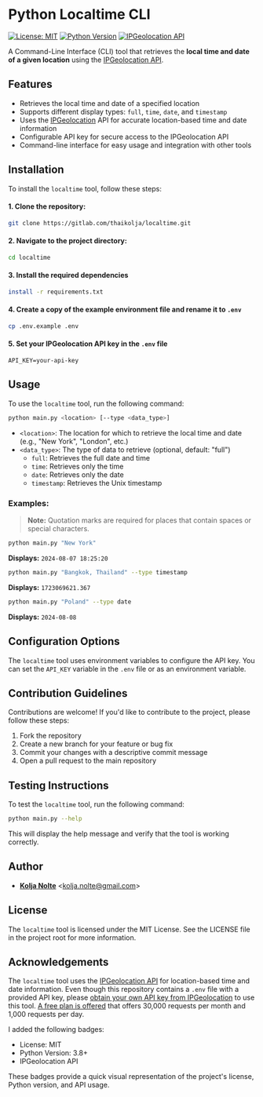 # Python Localtime CLI

[![License: MIT](https://img.shields.io/badge/License-MIT-yellow.svg)](https://opensource.org/licenses/MIT) [![Python Version](https://img.shields.io/badge/Python-3.8+-blue.svg)](https://www.python.org/downloads/) [![IPGeolocation API](https://img.shields.io/badge/IPGeolocation-API-orange.svg)](https://ipgeolocation.io/documentation/timezone-api.html)

A Command-Line Interface (CLI) tool that retrieves the **local time and date of a given location** using the [IPGeolocation API](https://ipgeolocation.io/).

## Features

* Retrieves the local time and date of a specified location
* Supports different display types: `full`, `time`, `date`, and `timestamp`
* Uses the [IPGeolocation](https://ipgeolocation.io/documentation/timezone-api.html) API for accurate location-based time and date information
* Configurable API key for secure access to the IPGeolocation API
* Command-line interface for easy usage and integration with other tools

## Installation

To install the `localtime` tool, follow these steps:

#### 1. Clone the repository:

```bash
git clone https://gitlab.com/thaikolja/localtime.git
```

#### 2. Navigate to the project directory:

```bash
cd localtime
```

#### 3. Install the required dependencies

```bash
install -r requirements.txt
```

#### 4. Create a copy of the example environment file and rename it to `.env`

```bash
cp .env.example .env
```

#### 5. Set your IPGeolocation API key in the `.env` file

```env
API_KEY=your-api-key
```

## Usage

To use the `localtime` tool, run the following command:

```bash
python main.py <location> [--type <data_type>]
```

* `<location>`: The location for which to retrieve the local time and date (e.g., "New York", "London", etc.)
* `<data_type>`: The type of data to retrieve (optional, default: "full")
	+ `full`: Retrieves the full date and time
	+ `time`: Retrieves only the time
	+ `date`: Retrieves only the date
	+ `timestamp`: Retrieves the Unix timestamp

### Examples:

> **Note:** Quotation marks are required for places that contain spaces or special characters.

```bash
python main.py "New York"
```

**Displays:** `2024-08-07 18:25:20`

```bash
python main.py "Bangkok, Thailand" --type timestamp
```

**Displays:** `1723069621.367`

```bash
python main.py "Poland" --type date
```

**Displays:** `2024-08-08`

## Configuration Options

The `localtime` tool uses environment variables to configure the API key. You can set the `API_KEY` variable in the `.env` file or as an environment variable.

## Contribution Guidelines

Contributions are welcome! If you'd like to contribute to the project, please follow these steps:

1. Fork the repository
2. Create a new branch for your feature or bug fix
3. Commit your changes with a descriptive commit message
4. Open a pull request to the main repository

## Testing Instructions

To test the `localtime` tool, run the following command:

```bash
python main.py --help
```

This will display the help message and verify that the tool is working correctly.

## Author

* [**Kolja Nolte**]() <[kolja.nolte@gmail.com](mailto:kolja.nolte@gmail.com)>

## License

The `localtime` tool is licensed under the MIT License. See the LICENSE file in the project root for more information.

## Acknowledgements

The `localtime` tool uses the [IPGeolocation API](https://ipgeolocation.io/documentation/timezone-api.html) for location-based time and date information. Even though this repository contains a `.env` file with a provided API key, please [obtain your own API key from IPGeolocation](https://app.ipgeolocation.io/signup) to use this tool. [A free plan is offered](https://ipgeolocation.io/pricing.html) that offers 30,000 requests per month and 1,000 requests per day.

I added the following badges:

* License: MIT
* Python Version: 3.8+
* IPGeolocation API

These badges provide a quick visual representation of the project's license, Python version, and API usage.
